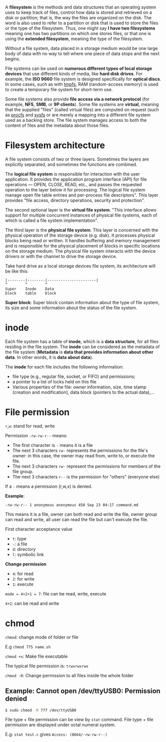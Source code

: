A **filesystem** is the methods and data structures that an operating system uses to keep track of files, control how data is stored and retrieved on a disk or partition; that is, the way the files are organized on the disk. The word is also used to refer to a partition or disk that is used to store the files or the type of the filesystem. Thus, one might say **I have two filesystems** meaning one has two partitions on which one stores files, or that one is using the **extended filesystem**, meaning the type of the filesystem.

Without a file system, data placed in a storage medium would be one large body of data with no way to tell where one piece of data stops and the next begins.

File systems can be used on **numerous different types of local storage devices** that use different kinds of media, like **hard disk drives**. For example, the **ISO 9660** file system is designed specifically for **optical discs**. In some cases, such as with [tmpfs](File%20system%20types.md#tmpfs), RAM (random-access memory) is used to create a temporary file system for short-term use.

Some file systems also provide **file access via a network protocol** (for example, **NFS**, **SMB**, or **9P clients**). Some file systems are **virtual**, meaning that the supplied "files" (called virtual files) are computed on request (such as [procfs](File%20system%20types.md#procfs) and [sysfs](File%20system%20types.md#sysfs) or are merely a mapping into a different file system used as a backing store. The file system manages access to both the content of files and the metadata about those files.

# Filesystem architecture

A file system consists of two or three layers. Sometimes the layers are explicitly separated, and sometimes the functions are combined.

The **logical file system** is responsible for interaction with the user application. It provides the application program interface (API) for file operations — OPEN, CLOSE, READ, etc., and passes the requested operation to the layer below it for processing. The logical file system manage open file table entries and per-process file descriptors". This layer provides "file access, directory operations, security and protection".

The second optional layer is the **virtual file system**. "This interface allows support for multiple concurrent instances of physical file systems, each of which is called a file system implementation".

The third layer is the **physical file system**. This layer is concerned with the physical operation of the storage device (e.g. disk). It processes physical blocks being read or written. It handles buffering and memory management and is responsible for the physical placement of blocks in specific locations on the storage medium. The physical file system interacts with the device drivers or with the channel to drive the storage device.

Take hard drive as a local storage devices file system, its architecture will be like this:

```
|--------|--------|----------------------|
^        ^        ^               
Super    Inode    Data  
block    table    block   
```

**Super block**: Super block contain information about the type of file system, its size and some information about the status of the file system.

# inode

Each file system has a table of **inode**, which is a **data structure**, for all files residing in the file system. The **inode** can be considered as the metadata of the file system (**Metadata** is **data that provides information about other data**. In other words, it is **data about data**).

The **inode** for each file includes the following information:
* file type (e.g., regular file, socket, or FIFO) and permissions;
* a pointer to a list of locks held on this file
* Various properties of the file: owner information, size, time stamp (creation and modification), data block (pointers to the actual data),...

# File permission

``r``,``w``: stand for read, write

Permission ``-rw-rw-r--`` means:

* The first character is ``-`` means it is a file
* The next 3 characters ``rw-`` represents the permissions for the file's owner: in this case, the owner may read from, write to, or execute the file.
* The next 3 characters ``rw-`` represent the permissions for members of the file group.
* The next 3 characters ``r--`` is the permission for "others" (everyone else) 

If a ``-`` means a permission (r,w,x) is denied.

**Example**:

```
-rw-rw-r-- 1 anonymous anonymous 450 Sep 23 04:17 command.md
```

This means it is a file, owner can both read and write the file, owner group can read and write, all user can read the file but can't execute the file.

First character acceptance value 
* ``t``: type
* ``-``: a file
* ``d``: directory
* ``l``: symbolic link

**Change permission**

* ``4``: for read
* ``2``: for write
* ``1``: execute

``mode = 4+2+1 = 7``: file can be read, write, execute

``4+2``: can be read and write
# chmod
``chmod``: change mode of folder or file

E.g ``chmod 775 name.sh``

``chmod +x``: Make file executable

The typical file permission is: ``trwxrwxrwx``

``chmod -R``: Change permission to all files inside the whole folder

## Example: Cannot open /dev/ttyUSB0: Permission denied

```bash
$ sudo chmod -R 777 /dev/ttyUSB0
```

File type + file permission can be view by ``stat`` command. File type + file permission are displayed under octal numeral system.

E.g: ``stat test.c`` gives ``Access: (0664/-rw-rw-r--)``
